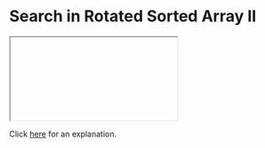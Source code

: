 # Search in Rotated Sorted Array II 

<iframe></iframe>

Click [here](Explanation.md) for an explanation.

